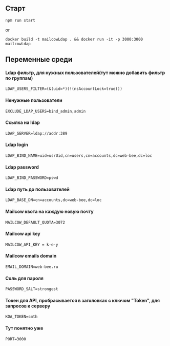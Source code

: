 ## Старт

`npm run start`

or

`docker build -t mailcowLdap . && docker run -it -p 3000:3000 mailcowLdap`

## Переменные среди

#### Ldap фильтр, для нужных пользователей(тут можно добавить фильтр по группам)

`LDAP_USERS_FILTER=(&(uid=*)(!(nsAccountLock=true)))`

#### Ненужные пользователи

`EXCLUDE_LDAP_USERS=bind_admin,admin`

#### Ссылка на ldap

`LDAP_SERVER=ldap://addr:389`

#### Ldap login

`LDAP_BIND_NAME=uid=usrUid,cn=users,cn=accounts,dc=web-bee,dc=loc`

#### Ldap password

`LDAP_BIND_PASSWORD=pswd`

#### Ldap путь до пользователей

`LDAP_BASE_DN=cn=accounts,dc=web-bee,dc=loc`

#### Mailcow квота на каждую новую почту

`MAILCOW_DEFAULT_QUOTA=3072`

#### Mailcow api key

`MAILCOW_API_KEY = k-e-y`

#### Mailcow emails domain

`EMAIL_DOMAIN=web-bee.ru`

#### Соль для пароля

`PASSWORD_SALT=strongest`

#### Токен для API, пробрасывается в заголовках с ключом "Token", для запросов к серверу

`KOA_TOKEN=smth`

#### Тут понятно уже

`PORT=3000`

